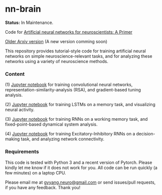 # nn-brain

**Status:** In Maintenance.

Code for 
[Artificial neural networks for neuroscientists: A Primer](https://www.cell.com/neuron/fulltext/S0896-6273(20)30705-4)

[Older Arxiv version](https://arxiv.org/abs/2006.01001) (A new version comming
 soon)

This repository provides tutorial-style code for training artificial neural networks on
simple neuroscience-relevant tasks, and for analyzing these networks using
a variety of neuroscience methods.

### Content

(1) [Jupyter notebook](https://github.com/gyyang/nn-brain/blob/master/ConvolutionalNetwork.ipynb)
 for training convolutional neural networks, representation-similarity-analysis (RSA),
and gradient-based tuning analysis.

(2) [Jupyter notebook](https://github.com/gyyang/nn-brain/blob/master/LSTMVisualization.ipynb)
for training LSTMs on a memory task, and visualizing neural activity.

(3) [Jupyter notebook](https://github.com/gyyang/nn-brain/blob/master/RNN%2BDynamicalSystemAnalysis.ipynb)
for training RNNs on a working memory task, and fixed-point-based dynamical system
analysis.

(4) [Jupyter notebook](https://github.com/gyyang/nn-brain/blob/master/EI_RNN.ipynb)
for training Excitatory-Inhibitory RNNs on a decision-making task, and analyzing
network connectivity.


### Requirements
This code is tested with Python 3 and a recent version of Pytorch. Please kindly
let me know if it does not work for you.
All code can be run quickly (a few minutes) on a laptop CPU.


Please email me at gyyang.neuro@gmail.com or send issues/pull requests, if
 you have any feedback. Thank you!
